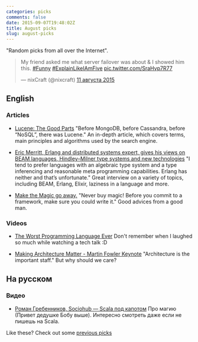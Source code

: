 ```yaml
---
categories: picks
comments: false
date: 2015-09-07T19:48:02Z
title: August picks
slug: august-picks
---
```


"Random picks from all over the Internet".

<!--more-->

<blockquote class="twitter-tweet" lang="ru"><p lang="en" dir="ltr">My friend asked me what server failover was about &amp; I showed him this. <a href="https://twitter.com/hashtag/Funny?src=hash">#Funny</a> <a href="https://twitter.com/hashtag/ExplainLikeIAmFive?src=hash">#ExplainLikeIAmFive</a> <a href="http://t.co/SraHvp7R77">pic.twitter.com/SraHvp7R77</a></p>&mdash; nixCraft (@nixcraft) <a href="https://twitter.com/nixcraft/status/631246886293233664">11 августа 2015</a></blockquote>
<script async src="//platform.twitter.com/widgets.js" charset="utf-8"></script>

## English

### Articles

* [Lucene: The Good Parts](http://blog.parsely.com/post/1691/lucene/)
  "Before MongoDB, before Cassandra, before “NoSQL”, there was Lucene." An
  in-depth article, which covers terms, main principles and algorithms used by
  the search engine.

* [Eric Merritt, Erlang and distributed systems expert, gives his views on BEAM languages, Hindley–Milner type systems and new technologies](https://medium.com/this-is-not-a-monad-tutorial/eric-merritt-erlang-and-distributed-systems-expert-gives-his-views-on-beam-languages-hindley-a09b15f53a2f)
  "I tend to prefer languages with an algebraic type system and a type
  inferencing and reasonable meta programming capabilities. Erlang has neither
  and that’s unfortunate." Great interview on a variety of topics, including
  BEAM, Erlang, Elixir, laziness in a language and more.

* [Make the Magic go away.](http://blog.8thlight.com/uncle-bob/2015/08/06/let-the-magic-die.html)
  "Never buy magic! Before you commit to a framework, make sure you could write
  it." Good advices from a good man.

### Videos

* [The Worst Programming Language Ever](http://www.infoq.com/presentations/worst-programming-language)
  Don't remember when I laughed so much while watching a tech talk :D

* [Making Architecture Matter - Martin Fowler Keynote](https://www.youtube.com/watch?v=DngAZyWMGR0)
  "Architecture is the important staff." But why should we care?

## На русском

### Видео

* [Роман Гребенников, Sociohub — Scala под капотом](https://www.youtube.com/watch?v=M7ptT_yY97U)
  Про магию (Привет дедушке Бобу выше). Интересно смотреть даже если не пишешь на Scala.

Like these? Check out some [previous picks](http://homeonrails.com/blog/categories/picks/)
